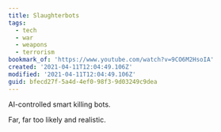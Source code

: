 ```yaml
---
title: Slaughterbots
tags:
  - tech
  - war
  - weapons
  - terrorism
bookmark_of: 'https://www.youtube.com/watch?v=9CO6M2HsoIA'
created: '2021-04-11T12:04:49.106Z'
modified: '2021-04-11T12:04:49.106Z'
guid: bfecd27f-5a4d-4ef0-98f3-9d03249c9dea
---
```

AI-controlled smart killing bots. 

Far, far too likely and realistic. 
